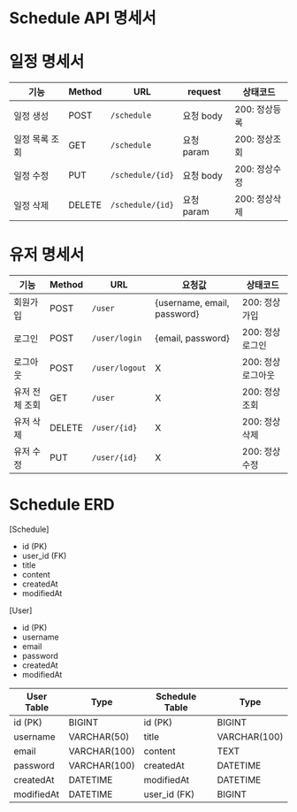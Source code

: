 # Schedule API 명세서

# 일정 명세서
| 기능    | Method | URL                   | request          | 상태코드    |
| ----- | ------ | --------------------- | -------------- | ------------ |
| 일정 생성 | POST   | `/schedule` | 요청 body  | 200: 정상등록 |
| 일정 목록 조회 | GET    | `/schedule`      | 요청 param | 200: 정상조회 |
| 일정 수정 | PUT    | `/schedule/{id}` | 요청 body  | 200: 정상수정 |
| 일정 삭제 | DELETE | `/schedule/{id}` | 요청 param     | 200: 정상삭제 |

# 유저 명세서
| 기능    | Method | URL                   | 요청값          | 상태코드    |
| ----- | ------ | --------------------- | -------------- | ------------ |
| 회원가입 | POST   | `/user` | {username, email, password}  | 200: 정상가입 |
| 로그인 | POST    | `/user/login`   | {email, password} | 200: 정상로그인 |
| 로그아웃 | POST    | `/user/logout`   | X | 200: 정상로그아웃 |
| 유저 전체 조회 | GET    | `/user` |   X          | 200: 정상조회 |
| 유저 삭제 | DELETE    | `/user/{id}` |   X          | 200: 정상삭제 |
| 유저 수정 | PUT    | `/user/{id}` |   X          | 200: 정상수정 |



# Schedule ERD


[Schedule]
* id (PK)
* user_id (FK)
* title
* content
* createdAt
* modifiedAt

[User]
* id (PK)
* username
* email
* password
* createdAt
* modifiedAt

| User Table           | Type            | Schedule Table     | Type            |
|----------------------|-----------------|--------------------|-----------------|
| id (PK)              | BIGINT          | id (PK)            | BIGINT          |
| username             | VARCHAR(50)     | title              | VARCHAR(100)    |
| email                | VARCHAR(100)    | content            | TEXT            |
| password             | VARCHAR(100)    | createdAt          | DATETIME        |
| createdAt            | DATETIME        | modifiedAt         | DATETIME        |
| modifiedAt           | DATETIME        | user_id (FK)       | BIGINT          |
  
